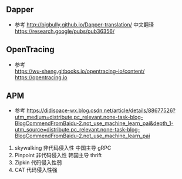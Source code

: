 ## Dapper
- 参考
http://bigbully.github.io/Dapper-translation/ 中文翻译
https://research.google/pubs/pub36356/

## OpenTracing
- 参考  
https://wu-sheng.gitbooks.io/opentracing-io/content/
https://opentracing.io

## APM
- 参考
https://didispace-wx.blog.csdn.net/article/details/88677526?utm_medium=distribute.pc_relevant.none-task-blog-BlogCommendFromBaidu-2.not_use_machine_learn_pai&depth_1-utm_source=distribute.pc_relevant.none-task-blog-BlogCommendFromBaidu-2.not_use_machine_learn_pai

1. skywalking 非代码侵入性 中国主导 gRPC
2. Pinpoint 非代码侵入性 韩国主导 thrift
3. Zipkin 代码侵入性弱
4. CAT 代码侵入性强
